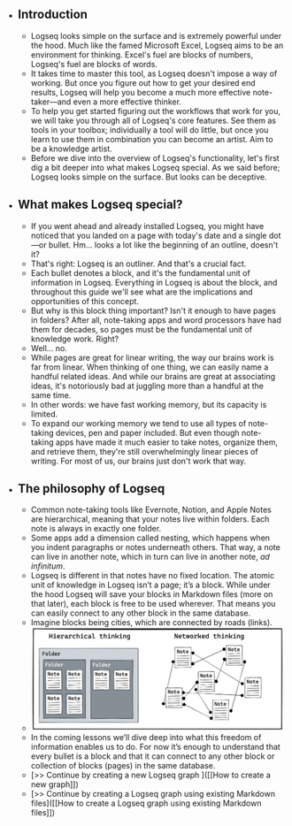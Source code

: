 - ## Introduction
	- Logseq looks simple on the surface and is extremely powerful under the hood. Much like the famed Microsoft Excel, Logseq aims to be an environment for thinking. Excel's fuel are blocks of numbers, Logseq's fuel are blocks of words.
	- It takes time to master this tool, as Logseq doesn't impose a way of working. But once you figure out how to get your desired end results, Logseq will help you become a much more effective note-taker—and even a more effective thinker.
	- To help you get started figuring out the workflows that work for you,  we will take you through all of Logseq's core features. See them as tools in your toolbox; individually a tool will do little, but once you learn to use them in combination you can become an artist. Aim to be a knowledge artist.
	- Before we dive into the overview of Logseq's functionality, let's first dig a bit deeper into what makes Logseq special. As we said before; Logseq looks simple on the surface. But looks can be deceptive.
- ## What makes Logseq special?
	- If you went ahead and already installed Logseq, you might have noticed that you landed on a page with today's date and a single dot—or bullet. Hm... looks a lot like the beginning of an outline, doesn't it?
	- That's right: Logseq is an outliner. And that's a crucial fact.
	- Each bullet denotes a block, and it's the fundamental unit of information in Logseq. Everything in Logseq is about the block, and throughout this guide we'll see what are the implications and opportunities of this concept.
	- But why is this block thing important? Isn't it enough to have pages in folders? After all, note-taking apps and word processors have had them for decades, so pages must be the fundamental unit of knowledge work. Right?
	- Well... no.
	- While pages are great for linear writing, the way our brains work is far from linear. When thinking of one thing, we can easily name a handful related ideas. And while our brains are great at associating ideas, it's notoriously bad at juggling more than a handful at the same time.
	- In other words: we have fast working memory, but its capacity is limited.
	- To expand our working memory we tend to use all types of note-taking devices, pen and paper included. But even though note-taking apps have made it much easier to take notes, organize them, and retrieve them, they're still overwhelmingly linear pieces of writing. For most of us, our brains just don't work that way.
- ## The philosophy of Logseq
	- Common note-taking tools like Evernote, Notion, and Apple Notes are hierarchical, meaning that your notes live within folders. Each note is always in exactly one folder.
	- Some apps add a dimension called nesting, which happens when you indent paragraphs or notes underneath others. That way, a note can live in another note, which in turn can live in another note, _ad infinitum_.
	- Logseq is different in that notes have no fixed location. The atomic unit of knowledge in Logseq isn’t a page; it’s a block. While under the hood Logseq will save your blocks in Markdown files (more on that later), each block is free to be used wherever. That means you can easily connect to any other block in the same database.
	- Imagine blocks being cities, which are connected by roads (links).
	- ![Hier-vs-Netw-thinking-lite.png](../assets/Hier-vs-Netw-thinking-lite_1642527691339_0.png)
	- In the coming lessons we’ll dive deep into what this freedom of information enables us to do. For now it’s enough to understand that every bullet is a block and that it can connect to any other block or collection of blocks (pages) in the same database.
	- [>> Continue by creating a new Logseq graph ]([[How to create a new graph]])
	- [>> Continue by creating a Logseq graph using existing Markdown files]([[How to create a Logseq graph using existing Markdown files]])